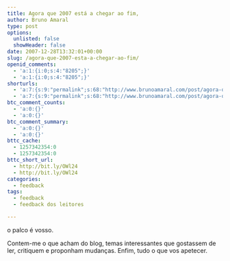 ```yaml
---
title: Agora que 2007 está a chegar ao fim,
author: Bruno Amaral
type: post
options:
  unlisted: false
  showHeader: false
date: 2007-12-28T13:32:01+00:00
slug: /agora-que-2007-esta-a-chegar-ao-fim/
openid_comments:
  - 'a:1:{i:0;s:4:"8205";}'
  - 'a:1:{i:0;s:4:"8205";}'
shorturls:
  - 'a:7:{s:9:"permalink";s:68:"http://www.brunoamaral.com/post/agora-que-2007-esta-a-chegar-ao-fim/";s:7:"tinyurl";s:25:"http://tinyurl.com/adrltk";s:4:"isgd";s:17:"http://is.gd/pJT8";s:5:"bitly";s:18:"http://bit.ly/Jv6D";s:5:"snipr";s:22:"http://snipr.com/evv94";s:5:"snurl";s:22:"http://snurl.com/evv94";s:7:"snipurl";s:24:"http://snipurl.com/evv94";}'
  - 'a:7:{s:9:"permalink";s:68:"http://www.brunoamaral.com/post/agora-que-2007-esta-a-chegar-ao-fim/";s:7:"tinyurl";s:25:"http://tinyurl.com/adrltk";s:4:"isgd";s:17:"http://is.gd/pJT8";s:5:"bitly";s:18:"http://bit.ly/Jv6D";s:5:"snipr";s:22:"http://snipr.com/evv94";s:5:"snurl";s:22:"http://snurl.com/evv94";s:7:"snipurl";s:24:"http://snipurl.com/evv94";}'
btc_comment_counts:
  - 'a:0:{}'
  - 'a:0:{}'
btc_comment_summary:
  - 'a:0:{}'
  - 'a:0:{}'
bttc_cache:
  - 1257342354:0
  - 1257342354:0
bttc_short_url:
  - http://bit.ly/OWl24
  - http://bit.ly/OWl24
categories:
  - feedback
tags:
  - feedback
  - feedback dos leitores

---
```

o palco é vosso.

Contem-me o que acham do blog, temas interessantes que gostassem de ler, critiquem e proponham mudanças. Enfim, tudo o que vos apetecer.